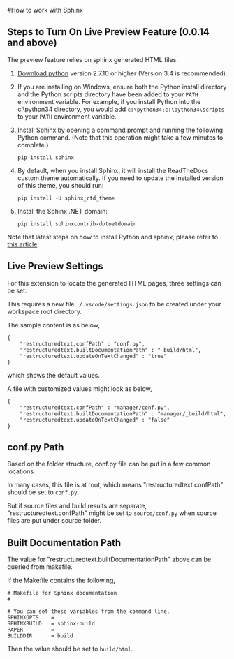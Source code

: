 #How to work with Sphinx

## Steps to Turn On Live Preview Feature (0.0.14 and above)
The preview feature relies on sphinx generated HTML files.

1. [Download python](https://www.python.org/downloads/) version 2.7.10 or higher (Version 3.4 is recommended).

2. If you are installing on Windows, ensure both the Python install directory and the Python scripts directory have been added to your `PATH` environment variable. For example, if you install Python into the c:\python34 directory, you would add `c:\python34;c:\python34\scripts` to your `PATH` environment variable.

3. Install Sphinx by opening a command prompt and running the following Python command. (Note that this operation might take a few minutes to complete.)

    ```pip install sphinx```

4. By default, when you install Sphinx, it will install the ReadTheDocs custom theme automatically. If you need to update the installed version of this theme, you should run:

    ```pip install -U sphinx_rtd_theme```

5. Install the Sphinx .NET domain:

    ```pip install sphinxcontrib-dotnetdomain```

Note that latest steps on how to install Python and sphinx, please refer to [this article](https://github.com/aspnet/Docs/blob/master/CONTRIBUTING.md).

## Live Preview Settings
For this extension to locate the generated HTML pages, three settings can be set.

This requires a new file `./.vscode/settings.json` to be created under your workspace root directory.

The sample content is as below,
```
{
    "restructuredtext.confPath" : "conf.py",
    "restructuredtext.builtDocumentationPath" : "_build/html",
    "restructuredtext.updateOnTextChanged" : "true"
}
```
which shows the default values. 

A file with customized values might look as below,
```
{
    "restructuredtext.confPath" : "manager/conf.py",
    "restructuredtext.builtDocumentationPath" : "manager/_build/html",
    "restructuredtext.updateOnTextChanged" : "false"
}
```

## conf.py Path
Based on the folder structure, conf.py file can be put in a few common locations.

In many cases, this file is at root, which means "restructuredtext.confPath" should be set to ```conf.py```. 

But if source files and build results are separate, "restructuredtext.confPath" might be set to ```source/conf.py``` when source files are put under source folder.

## Built Documentation Path
The value for "restructuredtext.builtDocumentationPath" above can be queried from makefile.

If the Makefile contains the following,
```
# Makefile for Sphinx documentation
#

# You can set these variables from the command line.
SPHINXOPTS    =
SPHINXBUILD   = sphinx-build
PAPER         =
BUILDDIR      = build
```

Then the value should be set to ```build/html```.